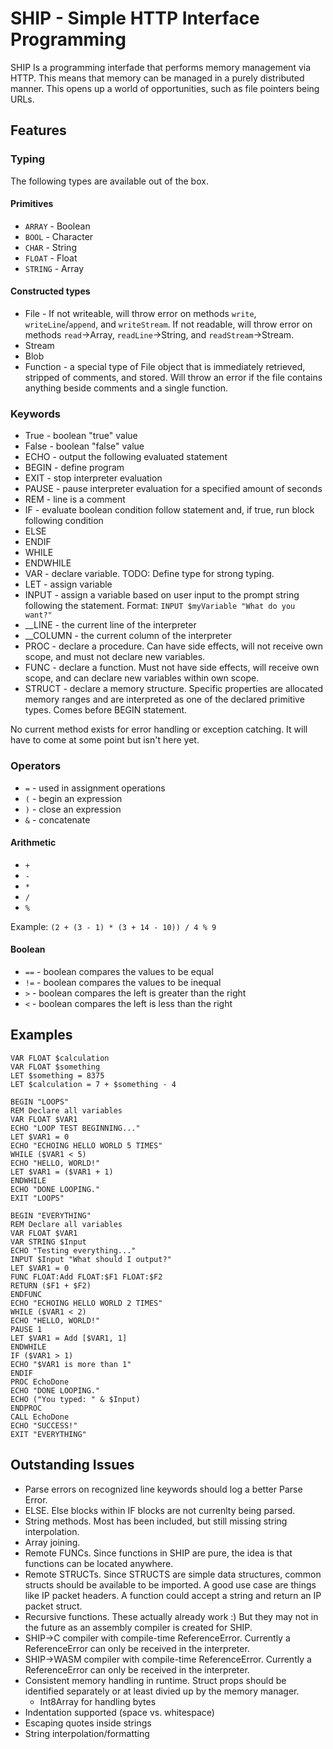 # SHIP - Simple HTTP Interface Programming

SHIP Is a programming interfade that performs memory management via HTTP. This means that memory can be managed in a purely distributed manner. This opens up a world of opportunities, such as file pointers being URLs.

## Features

### Typing

The following types are available out of the box.

#### Primitives

- `ARRAY` - Boolean
- `BOOL` - Character
- `CHAR` - String
- `FLOAT` - Float
- `STRING` - Array

#### Constructed types

- File - If not writeable, will throw error on methods `write`, `writeLine`/`append`, and `writeStream`. If not readable, will throw error on methods `read`->Array, `readLine`->String, and `readStream`->Stream.
- Stream
- Blob
- Function - a special type of File object that is immediately retrieved, stripped of comments, and stored. Will throw an error if the file contains anything beside comments and a single function.

### Keywords

- True - boolean "true" value
- False - boolean "false" value
- ECHO - output the following evaluated statement
- BEGIN - define program 
- EXIT - stop interpreter evaluation
- PAUSE - pause interpreter evaluation for a specified amount of seconds
- REM - line is a comment
- IF - evaluate boolean condition follow statement and, if true, run block following condition
- ELSE
- ENDIF
- WHILE
- ENDWHILE
- VAR - declare variable. TODO: Define type for strong typing.
- LET - assign variable
- INPUT - assign a variable based on user input to the prompt string following the statement. Format: `INPUT $myVariable "What do you want?"`
- __LINE - the current line of the interpreter
- __COLUMN - the current column of the interpreter
- PROC - declare a procedure. Can have side effects, will not receive own scope, and must not declare new variables.
- FUNC - declare a function. Must not have side effects, will receive own scope, and can declare new variables within own scope.
- STRUCT - declare a memory structure. Specific properties are allocated memory ranges and are interpreted as one of the declared primitive types. Comes before BEGIN statement.

No current method exists for error handling or exception catching. It will have to come at some point but isn't here yet.

### Operators

- `=` - used in assignment operations
- `(` - begin an expression
- `)` - close an expression
- `&` - concatenate

#### Arithmetic

- `+`
- `-`
- `*`
- `/`
- `%`

Example: `(2 + (3 - 1) * (3 + 14 - 10)) / 4 % 9`

#### Boolean

- `==` - boolean compares the values to be equal
- `!=` - boolean compares the values to be inequal
- `>` - boolean compares the left is greater than the right
- `<` - boolean compares the left is less than the right

## Examples

```
VAR FLOAT $calculation
VAR FLOAT $something
LET $something = 8375
LET $calculation = 7 + $something - 4
```

```
BEGIN "LOOPS"
REM Declare all variables
VAR FLOAT $VAR1
ECHO "LOOP TEST BEGINNING..."
LET $VAR1 = 0
ECHO "ECHOING HELLO WORLD 5 TIMES"
WHILE ($VAR1 < 5)
ECHO "HELLO, WORLD!"
LET $VAR1 = ($VAR1 + 1)
ENDWHILE
ECHO "DONE LOOPING."
EXIT "LOOPS"
```

```
BEGIN "EVERYTHING"
REM Declare all variables
VAR FLOAT $VAR1
VAR STRING $Input
ECHO "Testing everything..."
INPUT $Input "What should I output?"
LET $VAR1 = 0
FUNC FLOAT:Add FLOAT:$F1 FLOAT:$F2
RETURN ($F1 + $F2)
ENDFUNC
ECHO "ECHOING HELLO WORLD 2 TIMES"
WHILE ($VAR1 < 2)
ECHO "HELLO, WORLD!"
PAUSE 1
LET $VAR1 = Add [$VAR1, 1]
ENDWHILE
IF ($VAR1 > 1)
ECHO "$VAR1 is more than 1"
ENDIF
PROC EchoDone
ECHO "DONE LOOPING."
ECHO ("You typed: " & $Input)
ENDPROC
CALL EchoDone
ECHO "SUCCESS!"
EXIT "EVERYTHING"
```

## Outstanding Issues

- Parse errors on recognized line keywords should log a better Parse Error.
- ELSE. Else blocks within IF blocks are not currenlty being parsed.
- String methods. Most has been included, but still missing string interpolation.
- Array joining.
- Remote FUNCs. Since functions in SHIP are pure, the idea is that functions can be located anywhere.
- Remote STRUCTs. Since STRUCTS are simple data structures, common structs should be available to be imported. A good use case are things like IP packet headers. A function could accept a string and return an IP packet struct.
- Recursive functions. These actually already work :) But they may not in the future as an assembly compiler is created for SHIP.
- SHIP->C compiler with compile-time ReferenceError. Currently a ReferenceError can only be received in the interpreter.
- SHIP->WASM compiler with compile-time ReferenceError. Currently a ReferenceError can only be received in the interpreter.
- Consistent memory handling in runtime. Struct props should be identified separately or at least divied up by the memory manager.
  - Int8Array for handling bytes
- Indentation supported (space vs. whitespace)
- Escaping quotes inside strings
- String interpolation/formatting
